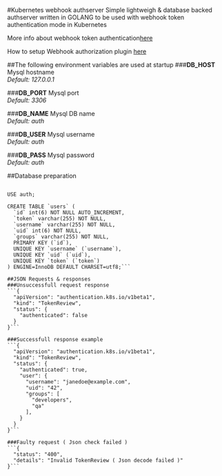 #Kubernetes webhook authserver
Simple lightweigh & database backed authserver written in GOLANG to be used with webhook token authentication mode in Kubernetes

More info about webhook token authentication[here](https://kubernetes.io/docs/admin/authentication/#webhook-token-authentication)

How to setup Webhook authorization plugin [here](https://kubernetes.io/docs/admin/authorization)

##The following environment variables are used at startup
###__DB_HOST__
Mysql hostname  
_Default: 127.0.0.1_

###__DB_PORT__
Mysql port  
_Default: 3306_

###__DB_NAME__
Mysql DB name  
_Default: auth_

###__DB_USER__
Mysql username  
_Default: auth_

###__DB_PASS__
Mysql password  
_Default: auth_

##Database preparation
```CREATE DATABASE auth CHARACTER SET utf8 COLLATE utf8_general_ci;

USE auth;

CREATE TABLE `users` (
  `id` int(6) NOT NULL AUTO_INCREMENT,
  `token` varchar(255) NOT NULL,
  `username` varchar(255) NOT NULL,
  `uid` int(6) NOT NULL,
  `groups` varchar(255) NOT NULL,
  PRIMARY KEY (`id`),
  UNIQUE KEY `username` (`username`),
  UNIQUE KEY `uid` (`uid`),
  UNIQUE KEY `token` (`token`)
) ENGINE=InnoDB DEFAULT CHARSET=utf8;```

##JSON Requests & responses
###Unsuccessfull request response
```{
  "apiVersion": "authentication.k8s.io/v1beta1",
  "kind": "TokenReview",
  "status": {
    "authenticated": false
  }
}```

###Successfull response example
```{
  "apiVersion": "authentication.k8s.io/v1beta1",
  "kind": "TokenReview",
  "status": {
    "authenticated": true,
    "user": {
      "username": "janedoe@example.com",
      "uid": "42",
      "groups": [
        "developers",
        "qa"
      ],
    }
  }
}```

###Faulty request ( Json check failed )
```{
  "status": "400",
  "details": "Invalid TokenReview ( Json decode failed )"
}```